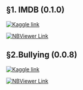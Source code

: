 
## §1. IMDB (0.1.0)

[![Kaggle link](https://img.shields.io/badge/IMDB%20TOP%20250%20🎬%20%20(2018)-из%20Kaggle-blue?&logo=kaggle)](https://www.kaggle.com/datasets/rajugc/imdb-top-250-movies-dataset)

[![NBViewer Link](https://img.shields.io/badge/ЛР%20№1-Открыть-orange?&logo=jupyter)](https://nbviewer.org/github/perlinleo/do-not-bury-me-alive/blob/master/imdb.ipynb)

## §2.Bullying (0.0.8)

[![Kaggle link](https://img.shields.io/badge/буллинг%20в%20🇦🇷%20%20(2018)-из%20Kaggle-blue?&logo=kaggle)](https://www.kaggle.com/datasets/leomartinelli/bullying-in-schools)

[![NBViewer Link](https://img.shields.io/badge/ЛР%20№2-Открыть-orange?&logo=jupyter)](https://nbviewer.org/github/perlinleo/do-not-bury-me-alive/blob/master/bullying.ipynb)